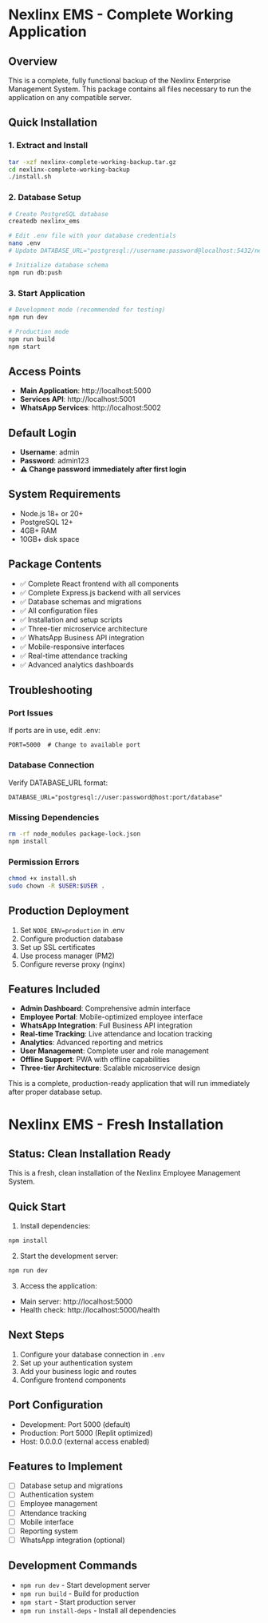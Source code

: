 # Nexlinx EMS - Complete Working Application

## Overview
This is a complete, fully functional backup of the Nexlinx Enterprise Management System. This package contains all files necessary to run the application on any compatible server.

## Quick Installation

### 1. Extract and Install
```bash
tar -xzf nexlinx-complete-working-backup.tar.gz
cd nexlinx-complete-working-backup
./install.sh
```

### 2. Database Setup
```bash
# Create PostgreSQL database
createdb nexlinx_ems

# Edit .env file with your database credentials
nano .env
# Update DATABASE_URL="postgresql://username:password@localhost:5432/nexlinx_ems"

# Initialize database schema
npm run db:push
```

### 3. Start Application
```bash
# Development mode (recommended for testing)
npm run dev

# Production mode
npm run build
npm start
```

## Access Points
- **Main Application**: http://localhost:5000
- **Services API**: http://localhost:5001
- **WhatsApp Services**: http://localhost:5002

## Default Login
- **Username**: admin
- **Password**: admin123
- **⚠️ Change password immediately after first login**

## System Requirements
- Node.js 18+ or 20+
- PostgreSQL 12+
- 4GB+ RAM
- 10GB+ disk space

## Package Contents
- ✅ Complete React frontend with all components
- ✅ Complete Express.js backend with all services
- ✅ Database schemas and migrations
- ✅ All configuration files
- ✅ Installation and setup scripts
- ✅ Three-tier microservice architecture
- ✅ WhatsApp Business API integration
- ✅ Mobile-responsive interfaces
- ✅ Real-time attendance tracking
- ✅ Advanced analytics dashboards

## Troubleshooting

### Port Issues
If ports are in use, edit .env:
```env
PORT=5000  # Change to available port
```

### Database Connection
Verify DATABASE_URL format:
```env
DATABASE_URL="postgresql://user:password@host:port/database"
```

### Missing Dependencies
```bash
rm -rf node_modules package-lock.json
npm install
```

### Permission Errors
```bash
chmod +x install.sh
sudo chown -R $USER:$USER .
```

## Production Deployment
1. Set `NODE_ENV=production` in .env
2. Configure production database
3. Set up SSL certificates
4. Use process manager (PM2)
5. Configure reverse proxy (nginx)

## Features Included
- **Admin Dashboard**: Comprehensive admin interface
- **Employee Portal**: Mobile-optimized employee interface
- **WhatsApp Integration**: Full Business API integration
- **Real-time Tracking**: Live attendance and location tracking
- **Analytics**: Advanced reporting and metrics
- **User Management**: Complete user and role management
- **Offline Support**: PWA with offline capabilities
- **Three-tier Architecture**: Scalable microservice design

This is a complete, production-ready application that will run immediately after proper database setup.
# Nexlinx EMS - Fresh Installation

## Status: Clean Installation Ready

This is a fresh, clean installation of the Nexlinx Employee Management System.

## Quick Start

1. Install dependencies:
```bash
npm install
```

2. Start the development server:
```bash
npm run dev
```

3. Access the application:
- Main server: http://localhost:5000
- Health check: http://localhost:5000/health

## Next Steps

1. Configure your database connection in `.env`
2. Set up your authentication system
3. Add your business logic and routes
4. Configure frontend components

## Port Configuration

- Development: Port 5000 (default)
- Production: Port 5000 (Replit optimized)
- Host: 0.0.0.0 (external access enabled)

## Features to Implement

- [ ] Database setup and migrations
- [ ] Authentication system
- [ ] Employee management
- [ ] Attendance tracking  
- [ ] Mobile interface
- [ ] Reporting system
- [ ] WhatsApp integration (optional)

## Development Commands

- `npm run dev` - Start development server
- `npm run build` - Build for production
- `npm start` - Start production server
- `npm run install-deps` - Install all dependencies
